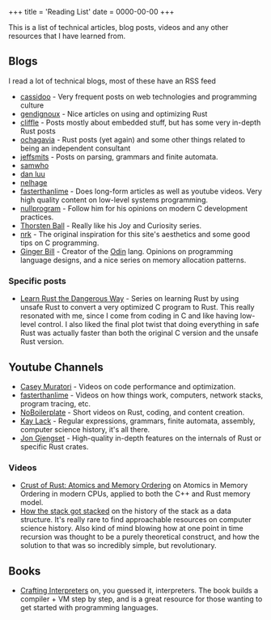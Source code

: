 +++
title = 'Reading List'
date = 0000-00-00
+++

This is a list of technical articles, blog posts, videos and any other resources that I have learned from.

## Blogs

I read a lot of technical blogs, most of these have an RSS feed

- [cassidoo](https://cassidoo.co/blog/) - Very frequent posts on web technologies and programming culture
- [gendignoux](https://gendignoux.com/) - Nice articles on using and optimizing Rust
- [cliffle](https://cliffle.com/) - Posts mostly about embedded stuff, but has some very in-depth Rust posts
- [ochagavia](https://ochagavia.nl/blog/) - Rust posts (yet again) and some other things related to being an independent consultant
- [jeffsmits](https://blog.jeffsmits.net/) - Posts on parsing, grammars and finite automata.
- [samwho](https://samwho.dev/blog/)
- [dan luu](http://danluu.com/)
- [nelhage](https://blog.nelhage.com/)
- [fasterthanlime](https://fasterthanli.me/) - Does long-form articles as well as youtube videos. Very high quality content on low-level systems programming.
- [nullprogram](https://nullprogram.com/) - Follow him for his opinions on modern C development practices.
- [Thorsten Ball](https://registerspill.thorstenball.com/archive) - Really like his Joy and Curiosity series.
- [nrk](https://nrk.neocities.org/) - The original inspiration for this site's aesthetics and some good tips on C programming.
- [Ginger Bill](https://www.gingerbill.org/) - Creator of the [Odin](https://odin-lang.org/) lang. Opinions on programming language designs, and a nice series on memory allocation patterns.

### Specific posts

- [Learn Rust the Dangerous Way](https://cliffle.com/p/dangerust/) - Series on learning Rust by using unsafe Rust to convert a very optimized C program to Rust. This really resonated with me, since I come from coding in C and like having low-level control. I also liked the final plot twist that doing everything in safe Rust was actually faster than both the original C version and the unsafe Rust version.

## Youtube Channels

- [Casey Muratori](https://www.youtube.com/@MollyRocket) - Videos on code performance and optimization.
- [fasterthanlime](https://www.youtube.com/@fasterthanlime) - Videos on how things work, computers, network stacks, program tracing, etc.
-  [NoBoilerplate](https://www.youtube.com/@NoBoilerplate) - Short videos on Rust, coding, and content creation.
- [Kay Lack](https://www.youtube.com/@neoeno4242) - Regular expressions, grammars, finite automata, assembly, computer science history, it's all there.
- [Jon Gjengset](https://www.youtube.com/@jonhoo) - High-quality in-depth features on the internals of Rust or specific Rust crates.

### Videos

- [Crust of Rust: Atomics and Memory Ordering](https://www.youtube.com/watch?v=rMGWeSjctlY&list=PL0d6Tmk0lUnVnZFvG_KVDlmtRaofZ21Gb&index=8&ab_channel=JonGjengset) on Atomics in Memory Ordering in modern CPUs, applied to both the C++ and Rust memory model.
- [How the stack got stacked](https://www.youtube.com/watch?v=2vBVvQTTdXg&list=PL0d6Tmk0lUnVnZFvG_KVDlmtRaofZ21Gb&index=6&ab_channel=KayLack) on the history of the stack as a data structure. It's really rare to find approachable resources on computer science history. Also kind of mind blowing how at one point in time recursion was thought to be a purely theoretical construct, and how the solution to that was so incredibly simple, but revolutionary.

## Books

- [Crafting Interpreters](https://craftinginterpreters.com/) on, you guessed it, interpreters. The book builds a compiler + VM step by step, and is a great resource for those wanting to get started with programming languages.
